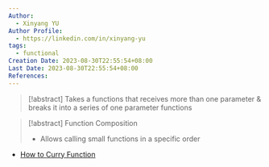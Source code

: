 ```yaml
---
Author:
  - Xinyang YU
Author Profile:
  - https://linkedin.com/in/xinyang-yu
tags:
  - functional
Creation Date: 2023-08-30T22:55:54+08:00
Last Date: 2023-08-30T22:55:54+08:00
References:
---
```

>[!abstract] Takes a functions that receives more than one parameter & breaks it into a series of one parameter functions 

>[!abstract] Function Composition
>- Allows calling small functions in a specific order

- [How to Curry Function](https://www.youtube.com/watch?v=I4MebkHvj8g)